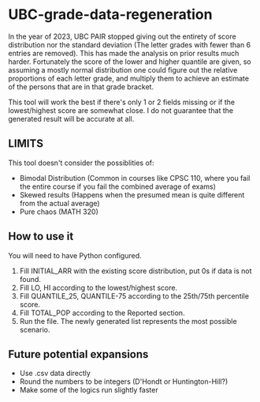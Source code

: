 # UBC-grade-data-regeneration
In the year of 2023, UBC PAIR stopped giving out the entirety of score distribution nor the standard deviation (The letter grades with fewer than 6 entries are removed). This has made the analysis on prior results much harder. Fortunately the score of the lower and higher quantile are given, so assuming a mostly normal distribution one could figure out the relative proportions of each letter grade, and multiply them to achieve an estimate of the persons that are in that grade bracket. 

This tool will work the best if there's only 1 or 2 fields missing or if the lowest/highest score are somewhat close. I do not guarantee that the generated result will be accurate at all.

## LIMITS
This tool doesn't consider the possiblities of:
- Bimodal Distribution (Common in courses like CPSC 110, where you fail the entire course if you fail the combined average of exams)
- Skewed results (Happens when the presumed mean is quite different from the actual average)
- Pure chaos (MATH 320)

## How to use it
You will need to have Python configured.
1. Fill INITIAL_ARR with the existing score distribution, put 0s if data is not found.
2. Fill LO, HI according to the lowest/highest score.
3. Fill QUANTILE_25, QUANTILE-75 according to the 25th/75th percentile score.
4. Fill TOTAL_POP according to the Reported section.
5. Run the file. The newly generated list represents the most possible scenario.

## Future potential expansions
- Use .csv data directly
- Round the numbers to be integers (D'Hondt or Huntington-Hill?)
- Make some of the logics run slightly faster